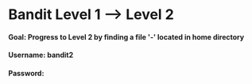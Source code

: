 # Bandit Level 1 --> Level 2

#### Goal: Progress to Level 2 by finding a file '-' located in home directory
#### Username: bandit2
#### Password: 
